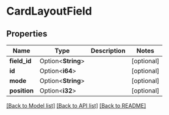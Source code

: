 # CardLayoutField

## Properties

Name | Type | Description | Notes
------------ | ------------- | ------------- | -------------
**field_id** | Option<**String**> |  | [optional]
**id** | Option<**i64**> |  | [optional]
**mode** | Option<**String**> |  | [optional]
**position** | Option<**i32**> |  | [optional]

[[Back to Model list]](../README.md#documentation-for-models) [[Back to API list]](../README.md#documentation-for-api-endpoints) [[Back to README]](../README.md)


